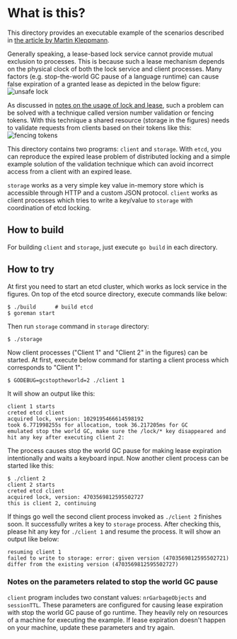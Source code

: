 # What is this?
This directory provides an executable example of the scenarios described in [the article by Martin Kleppmann][fencing].

Generally speaking, a lease-based lock service cannot provide mutual exclusion to processes. This is because such a lease mechanism depends on the physical clock of both the lock service and client processes. Many factors (e.g. stop-the-world GC pause of a language runtime) can cause false expiration of a granted lease as depicted in the below figure: ![unsafe lock][unsafe-lock]

As discussed in [notes on the usage of lock and lease][why], such a problem can be solved with a technique called version number validation or fencing tokens. With this technique a shared resource (storage in the figures) needs to validate requests from clients based on their tokens like this: ![fencing tokens][fencing-tokens]

This directory contains two programs: `client` and `storage`. With `etcd`, you can reproduce the expired lease problem of distributed locking and a simple example solution of the validation technique which can avoid incorrect access from a client with an expired lease.

`storage` works as a very simple key value in-memory store which is accessible through HTTP and a custom JSON protocol. `client` works as client processes which tries to write a key/value to `storage` with coordination of etcd locking.

## How to build

For building `client` and `storage`, just execute `go build` in each directory.

## How to try

At first you need to start an etcd cluster, which works as lock service in the figures. On top of the etcd source directory, execute commands like below:
```
$ ./build      # build etcd
$ goreman start
```

Then run `storage` command in `storage` directory:
```
$ ./storage
```

Now client processes ("Client 1" and "Client 2" in the figures) can be started. At first, execute below command for starting a client process which corresponds to "Client 1":
```
$ GODEBUG=gcstoptheworld=2 ./client 1
```
It will show an output like this:
```
client 1 starts
creted etcd client
acquired lock, version: 1029195466614598192
took 6.771998255s for allocation, took 36.217205ms for GC
emulated stop the world GC, make sure the /lock/* key disappeared and hit any key after executing client 2:
```
The process causes stop the world GC pause for making lease expiration intentionally and waits a keyboard input. Now another client process can be started like this:
```
$ ./client 2
client 2 starts
creted etcd client
acquired lock, version: 4703569812595502727
this is client 2, continuing
```
If things go well the second client process invoked as `./client 2` finishes soon. It successfully writes a key to `storage` process. After checking this, please hit any key for `./client 1` and resume the process. It will show an output like below:
```
resuming client 1
failed to write to storage: error: given version (4703569812595502721) differ from the existing version (4703569812595502727)
```

### Notes on the parameters related to stop the world GC pause
`client` program includes two constant values: `nrGarbageObjects` and `sessionTTL`. These parameters are configured for causing lease expiration with stop the world GC pause of go runtime. They heavily rely on resources of a machine for executing the example. If lease expiration doesn't happen on your machine, update these parameters and try again.

[fencing]: https://martin.kleppmann.com/2016/02/08/how-to-do-distributed-locking.html
[fencing-tokens]: https://martin.kleppmann.com/2016/02/fencing-tokens.png
[unsafe-lock]: https://martin.kleppmann.com/2016/02/unsafe-lock.png
[why]: https://etcd.io/docs/next/learning/why/#notes-on-the-usage-of-lock-and-lease
